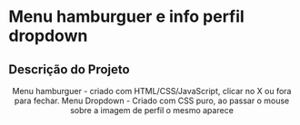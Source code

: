 # Menu hamburguer e info perfil dropdown

## Descrição do Projeto
<p align="center">Menu hamburguer -  criado com HTML/CSS/JavaScript, clicar no X ou fora para fechar. Menu Dropdown - Criado com CSS puro, ao passar o mouse sobre a imagem de perfil o mesmo aparece</p>
